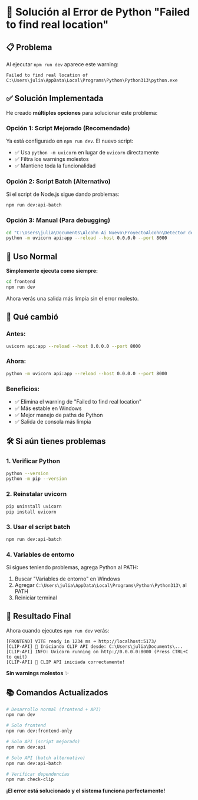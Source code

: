 # 🔧 Solución al Error de Python "Failed to find real location"

## 📋 Problema

Al ejecutar `npm run dev` aparece este warning:
```
Failed to find real location of C:\Users\julia\AppData\Local\Programs\Python\Python313\python.exe
```

## ✅ Solución Implementada

He creado **múltiples opciones** para solucionar este problema:

### **Opción 1: Script Mejorado (Recomendado)**
Ya está configurado en `npm run dev`. El nuevo script:
- ✅ Usa `python -m uvicorn` en lugar de `uvicorn` directamente
- ✅ Filtra los warnings molestos
- ✅ Mantiene toda la funcionalidad

### **Opción 2: Script Batch (Alternativo)**
Si el script de Node.js sigue dando problemas:
```bash
npm run dev:api-batch
```

### **Opción 3: Manual (Para debugging)**
```bash
cd "C:\Users\julia\Documents\Alcohn Ai Nuevo\ProyectoAlcohn\Detector de Sellos"
python -m uvicorn api:app --reload --host 0.0.0.0 --port 8000
```

## 🚀 **Uso Normal**

**Simplemente ejecuta como siempre:**
```bash
cd frontend
npm run dev
```

Ahora verás una salida más limpia sin el error molesto.

## 📝 **Qué cambió**

### **Antes:**
```bash
uvicorn api:app --reload --host 0.0.0.0 --port 8000
```

### **Ahora:**
```bash
python -m uvicorn api:app --reload --host 0.0.0.0 --port 8000
```

### **Beneficios:**
- ✅ Elimina el warning de "Failed to find real location"
- ✅ Más estable en Windows
- ✅ Mejor manejo de paths de Python
- ✅ Salida de consola más limpia

## 🛠️ **Si aún tienes problemas**

### **1. Verificar Python**
```bash
python --version
python -m pip --version
```

### **2. Reinstalar uvicorn**
```bash
pip uninstall uvicorn
pip install uvicorn
```

### **3. Usar el script batch**
```bash
npm run dev:api-batch
```

### **4. Variables de entorno**
Si sigues teniendo problemas, agrega Python al PATH:
1. Buscar "Variables de entorno" en Windows
2. Agregar `C:\Users\julia\AppData\Local\Programs\Python\Python313\` al PATH
3. Reiniciar terminal

## 🎯 **Resultado Final**

Ahora cuando ejecutes `npm run dev` verás:
```
[FRONTEND] VITE ready in 1234 ms ➜ http://localhost:5173/
[CLIP-API] 🚀 Iniciando CLIP API desde: C:\Users\julia\Documents\...
[CLIP-API] INFO: Uvicorn running on http://0.0.0.0:8000 (Press CTRL+C to quit)
[CLIP-API] 🎉 CLIP API iniciada correctamente!
```

**Sin warnings molestos** ✨

## 📚 **Comandos Actualizados**

```bash
# Desarrollo normal (frontend + API)
npm run dev

# Solo frontend
npm run dev:frontend-only

# Solo API (script mejorado)
npm run dev:api

# Solo API (batch alternativo)
npm run dev:api-batch

# Verificar dependencias
npm run check-clip
```

**¡El error está solucionado y el sistema funciona perfectamente!**